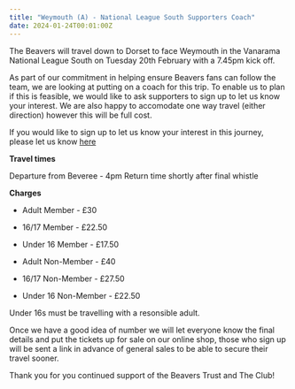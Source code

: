 ```yaml
---
title: "Weymouth (A) - National League South Supporters Coach"
date: 2024-01-24T00:01:00Z
---
```


The Beavers will travel down to Dorset to face Weymouth in the Vanarama National League South on Tuesday 20th February with a 7.45pm kick off. 

As part of our commitment in helping ensure Beavers fans can follow the team, we are looking at putting on a coach for this trip. To enable us to plan if this is feasible, we would like to ask supporters to sign up to let us know your interest. We are also happy to accomodate one way travel (either direction) however this will be full cost.

If you would like to sign up to let us know your interest in this journey, please let us know
 [here](https://docs.google.com/forms/d/e/1FAIpQLSfG38CjQsaXFe7slrPH24Mznd7uMGktbCcjKYIPrzhBLRZ9Wg/viewform?vc=0&c=0&w=1&flr=0)

**Travel times**

Departure from Beveree - 4pm
Return time shortly after final whistle

**Charges**

- Adult Member - £30

- 16/17 Member - £22.50

- Under 16 Member - £17.50


- Adult Non-Member - £40

- 16/17 Non-Member - £27.50

- Under 16 Non-Member - £22.50

Under 16s must be travelling with a resonsible adult. 

Once we have a good idea of number we will let everyone know the final details and put the tickets up for sale on our online shop, those who sign up will be sent a link in advance of general sales to be able to secure their travel sooner.

Thank you for you continued support of the Beavers Trust and The Club!

